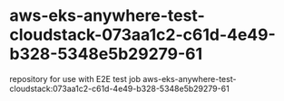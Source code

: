 # aws-eks-anywhere-test-cloudstack-073aa1c2-c61d-4e49-b328-5348e5b29279-61
repository for use with E2E test job aws-eks-anywhere-test-cloudstack:073aa1c2-c61d-4e49-b328-5348e5b29279-61
